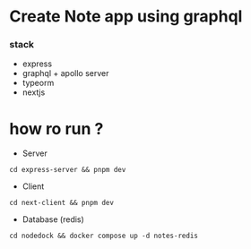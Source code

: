 # Create Note app using graphql

### stack

- express
- graphql + apollo server
- typeorm
- nextjs

# how ro run ?
- Server

`
cd express-server && pnpm dev
`

- Client

`
cd next-client && pnpm dev
`

- Database (redis)

`
cd nodedock && docker compose up -d notes-redis
`
